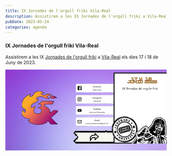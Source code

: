 ```yaml
---
title: IX Jornades de l'orgull friki Vila-Real​
description: Assistirem a les IX Jornades de l'orgull friki a Vila-Real els dies 17 i 18 de Juny de 2023.
pubDate: 2023-05-24
categories: agenda
---
```


### IX Jornades de l'orgull friki Vila-Real

Assistirem a les IX [Jornades de l'orgull friki](https://www.eventbrite.es/e/entradas-x-jornadas-del-orgullo-friki-778203546757) a [Vila-Real](https://www.google.com/maps/dir//vila+real+castellon/data=!4m6!4m5!1m1!4e2!1m2!1m1!1s0xd600725c31d4dc1:0x9c147cedd45f1703?sa=X&ved=1t:155782&ictx=111) els dies 17 i 18 de Juny de 2023.

 ![](images/https___cdn.evbuc_.com_images_463806239_408928995737_1_original.jpg)
